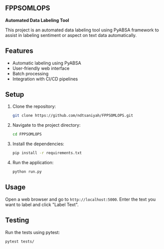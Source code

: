 ## FPPSOMLOPS

**Automated Data Labeling Tool**

This project is an automated data labeling tool using PyABSA framework to assist in labeling sentiment or aspect on text data automatically.

## Features

- Automatic labeling using PyABSA
- User-friendly web interface
- Batch processing
- Integration with CI/CD pipelines

## Setup

1. Clone the repository:
    ```bash
    git clone https://github.com/ndtsaniyah/FPPSOMLOPS.git
    ```

2. Navigate to the project directory:
    ```bash
    cd FPPSOMLOPS
    ```

3. Install the dependencies:
    ```bash
    pip install -r requirements.txt
    ```

4. Run the application:
    ```bash
    python run.py
    ```

## Usage

Open a web browser and go to `http://localhost:5000`. Enter the text you want to label and click "Label Text".

## Testing

Run the tests using pytest:
```bash
pytest tests/
